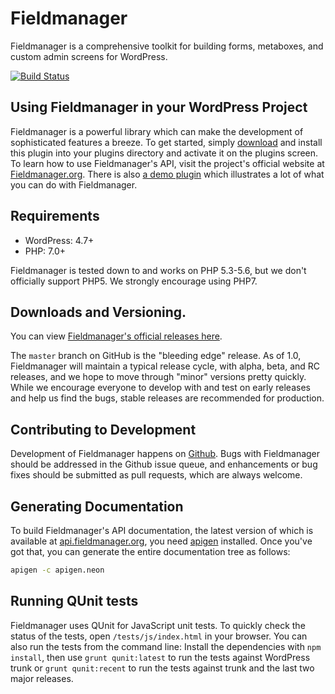 # Fieldmanager

Fieldmanager is a comprehensive toolkit for building forms, metaboxes, and custom admin screens for WordPress.

[![Build Status](https://travis-ci.org/alleyinteractive/wordpress-fieldmanager.svg?branch=master)](https://travis-ci.org/alleyinteractive/wordpress-fieldmanager)

## Using Fieldmanager in your WordPress Project

Fieldmanager is a powerful library which can make the development of sophisticated features a breeze. To get started, simply [download](#downloads-and-versioning) and install this plugin into your plugins directory and activate it on the plugins screen. To learn how to use Fieldmanager's API, visit the project's official website at [Fieldmanager.org](http://fieldmanager.org). There is also [a demo plugin](https://github.com/alleyinteractive/fieldmanager-demos) which illustrates a lot of what you can do with Fieldmanager.

## Requirements

* WordPress: 4.7+
* PHP: 7.0+

Fieldmanager is tested down to and works on PHP 5.3-5.6, but we don't officially support PHP5. We strongly encourage using PHP7.

## Downloads and Versioning.

You can view [Fieldmanager's official releases here](https://github.com/alleyinteractive/wordpress-fieldmanager/releases).

The `master` branch on GitHub is the "bleeding edge" release. As of 1.0, Fieldmanager will maintain a typical release cycle, with alpha, beta, and RC releases, and we hope to move through "minor" versions pretty quickly. While we encourage everyone to develop with and test on early releases and help us find the bugs, stable releases are recommended for production.

## Contributing to Development

Development of Fieldmanager happens on [Github](http://github.com/alleyinteractive/wordpress-fieldmanager). Bugs with Fieldmanager should be addressed in the Github issue queue, and enhancements or bug fixes should be submitted as pull requests, which are always welcome.

## Generating Documentation

To build Fieldmanager's API documentation, the latest version of which is available at [api.fieldmanager.org](http://api.fieldmanager.org), you need [apigen](http://apigen.org/) installed. Once you've got that, you can generate the entire documentation tree as follows:

```bash
apigen -c apigen.neon
```

## Running QUnit tests

Fieldmanager uses QUnit for JavaScript unit tests. To quickly check the status of the tests, open `/tests/js/index.html` in your browser. You can also run the tests from the command line: Install the dependencies with `npm install`, then use `grunt qunit:latest` to run the tests against WordPress trunk or `grunt qunit:recent` to run the tests against trunk and the last two major releases.
